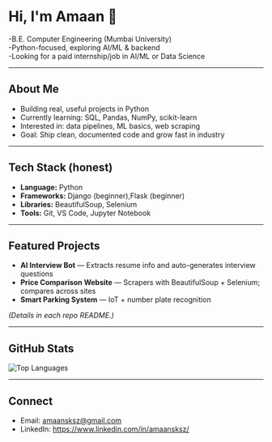 # Hi, I'm Amaan 👋

-B.E. Computer Engineering (Mumbai University)  
-Python-focused, exploring AI/ML & backend  
-Looking for a paid internship/job in AI/ML or Data Science

---

##  About Me
- Building real, useful projects in Python
- Currently learning: SQL, Pandas, NumPy, scikit-learn
- Interested in: data pipelines, ML basics, web scraping
- Goal: Ship clean, documented code and grow fast in industry

---

## Tech Stack (honest)
- **Language:** Python
- **Frameworks:** Django (beginner),Flask (beginner)
- **Libraries:** BeautifulSoup, Selenium
- **Tools:** Git, VS Code, Jupyter Notebook

---

## Featured Projects
- **AI Interview Bot** — Extracts resume info and auto-generates interview questions 
- **Price Comparison Website** — Scrapers with BeautifulSoup + Selenium; compares across sites  
- **Smart Parking System** — IoT + number plate recognition

*(Details in each repo README.)*

---

## GitHub Stats
<!--![Amaan's GitHub stats](https://github-readme-stats.vercel.app/api?username=amaansksz&show_icons=true)-->
![Top Languages](https://github-readme-stats.vercel.app/api/top-langs/?username=amaansksz&layout=compact)

---

## Connect
- Email: amaansksz@gmail.com  
- LinkedIn: https://www.linkedin.com/in/amaansksz/
